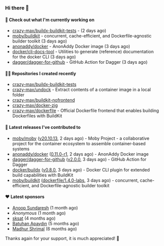 ### Hi there 👋

#### 👷 Check out what I'm currently working on

- [crazy-max/buildx-buildkit-tests](https://github.com/crazy-max/buildx-buildkit-tests) -  (2 days ago)
- [moby/buildkit](https://github.com/moby/buildkit) - concurrent, cache-efficient, and Dockerfile-agnostic builder toolkit (3 days ago)
- [anonaddy/docker](https://github.com/anonaddy/docker) - AnonAddy Docker image (3 days ago)
- [docker/cli-docs-tool](https://github.com/docker/cli-docs-tool) - Utilities to generate (reference) documentation for the docker CLI (3 days ago)
- [dagger/dagger-for-github](https://github.com/dagger/dagger-for-github) - GitHub Action for Dagger (3 days ago)

#### 👨‍💻 Repositories I created recently

- [crazy-max/buildx-buildkit-tests](https://github.com/crazy-max/buildx-buildkit-tests)
- [crazy-max/undock](https://github.com/crazy-max/undock) - Extract contents of a container image in a local folder
- [crazy-max/buildkit-nofrontend](https://github.com/crazy-max/buildkit-nofrontend)
- [crazy-max/docker-zig](https://github.com/crazy-max/docker-zig)
- [crazy-max/dockerfile](https://github.com/crazy-max/dockerfile) - Official Dockerfile frontend that enables building Dockerfiles with BuildKit

#### 🚀 Latest releases I've contributed to

- [moby/moby](https://github.com/moby/moby) ([v20.10.13](https://github.com/moby/moby/releases/tag/v20.10.13), 2 days ago) - Moby Project - a collaborative project for the container ecosystem to assemble container-based systems
- [anonaddy/docker](https://github.com/anonaddy/docker) ([0.11.0-r1](https://github.com/anonaddy/docker/releases/tag/0.11.0-r1), 2 days ago) - AnonAddy Docker image
- [dagger/dagger-for-github](https://github.com/dagger/dagger-for-github) ([v2.0.0](https://github.com/dagger/dagger-for-github/releases/tag/v2.0.0), 3 days ago) - GitHub Action for Dagger
- [docker/buildx](https://github.com/docker/buildx) ([v0.8.0](https://github.com/docker/buildx/releases/tag/v0.8.0), 3 days ago) - Docker CLI plugin for extended build capabilities with BuildKit
- [moby/buildkit](https://github.com/moby/buildkit) ([dockerfile/1.4.0-labs](https://github.com/moby/buildkit/releases/tag/dockerfile%2F1.4.0-labs), 3 days ago) - concurrent, cache-efficient, and Dockerfile-agnostic builder toolkit

#### ❤️ Latest sponsors
- [Anoop Sundaresh](https://github.com/theryecatcher) (1 month ago)
- _Anonymous_ (1 month ago)
- [sksat](https://github.com/sksat) (4 months ago)
- [Batuhan Apaydın](https://github.com/developer-guy) (5 months ago)
- [Madhur Shrimal](https://github.com/shrimalmadhur) (6 months ago)

Thanks again for your support, it is much appreciated! 🙏
